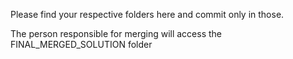 Please find your respective folders here and commit only in those.

The person responsible for merging will access the FINAL_MERGED_SOLUTION folder